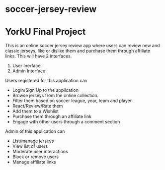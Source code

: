 # soccer-jersey-review
# YorkU Final Project

This is an online soccer jersey review app where users can review new and classic jerseys, like or dislike them and purchase them through affiliate links. This will have 2 interfaces.

1.	User Inerface
2.	Admin Interface

Users registered for this application can
*	Login/Sign Up to the application
*	Browse jerseys from the online collection.
*	Filter them based on soccer league, year, team and player.
*	React/Review/Rate them
*	Add them to a Wishlist
*	Purchase them through an affiliate link
*	Engage with other users through a comment section

Admin of this application can
*	List/manage jerseys
*	View list of users
*	Moderate user interactions
*	Block or remove users
*	Manage affiliate links 
